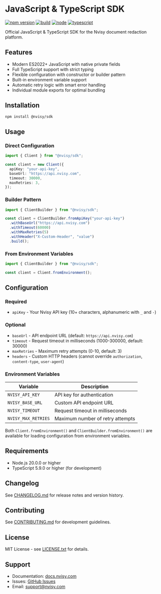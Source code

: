 # JavaScript & TypeScript SDK

[![npm version](https://img.shields.io/npm/v/@nvisy/sdk?color=000000&style=flat-square)](https://www.npmjs.com/package/@nvisy/sdk)
[![build](https://img.shields.io/github/actions/workflow/status/nvisycom/sdk/build.yml?branch=main&color=000000&style=flat-square)](https://github.com/nvisycom/sdk/actions/workflows/build.yml)
[![node](https://img.shields.io/badge/node-%3E%3D20.0.0-000000?style=flat-square&logo=node.js&logoColor=white)](https://nodejs.org/)
[![typescript](https://img.shields.io/badge/TypeScript-5.9+-000000?style=flat-square&logo=typescript&logoColor=white)](https://www.typescriptlang.org/)

Official JavaScript & TypeScript SDK for the Nvisy document redaction platform.

## Features

- Modern ES2022+ JavaScript with native private fields
- Full TypeScript support with strict typing
- Flexible configuration with constructor or builder pattern
- Built-in environment variable support
- Automatic retry logic with smart error handling
- Individual module exports for optimal bundling

## Installation

```bash
npm install @nvisy/sdk
```

## Usage

### Direct Configuration

```typescript
import { Client } from "@nvisy/sdk";

const client = new Client({
  apiKey: "your-api-key",
  baseUrl: "https://api.nvisy.com",
  timeout: 30000,
  maxRetries: 3,
});
```

### Builder Pattern

```typescript
import { ClientBuilder } from "@nvisy/sdk";

const client = ClientBuilder.fromApiKey("your-api-key")
  .withBaseUrl("https://api.nvisy.com")
  .withTimeout(60000)
  .withMaxRetries(5)
  .withHeader("X-Custom-Header", "value")
  .build();
```

### From Environment Variables

```typescript
import { ClientBuilder } from "@nvisy/sdk";

const client = Client.fromEnvironment();
```

## Configuration

### Required

- `apiKey` - Your Nvisy API key (10+ characters, alphanumeric with `_` and `-`)

### Optional

- `baseUrl` - API endpoint URL (default: `https://api.nvisy.com`)
- `timeout` - Request timeout in milliseconds (1000-300000, default: 30000)
- `maxRetries` - Maximum retry attempts (0-10, default: 3)
- `headers` - Custom HTTP headers (cannot override `authorization`,
  `content-type`, `user-agent`)

### Environment Variables

| Variable            | Description                      |
| ------------------- | -------------------------------- |
| `NVISY_API_KEY`     | API key for authentication       |
| `NVISY_BASE_URL`    | Custom API endpoint URL          |
| `NVISY_TIMEOUT`     | Request timeout in milliseconds  |
| `NVISY_MAX_RETRIES` | Maximum number of retry attempts |

Both `Client.fromEnvironment()` and `ClientBuilder.fromEnvironment()` are
available for loading configuration from environment variables.

## Requirements

- Node.js 20.0.0 or higher
- TypeScript 5.9.0 or higher (for development)

## Changelog

See [CHANGELOG.md](CHANGELOG.md) for release notes and version history.

## Contributing

See [CONTRIBUTING.md](CONTRIBUTING.md) for development guidelines.

## License

MIT License - see [LICENSE.txt](LICENSE.txt) for details.

## Support

- Documentation: [docs.nvisy.com](https://docs.nvisy.com)
- Issues: [GitHub Issues](https://github.com/nvisycom/sdk/issues)
- Email: [support@nvisy.com](mailto:support@nvisy.com)

